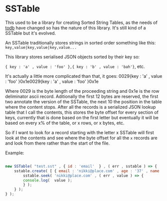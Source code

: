 # SSTable

This used to be a library for creating Sorted String Tables, as the needs of [todb](https://github.com/disordinary/todb) have changed so has the nature of this library. It's still kind of a SSTable but it's evolved.

An SSTable traditionally stores strings in sorted order something like this: `key,value|key,value|key,value...`

This library stores serialised JSON objects sorted by their key so:

`{ key : 'a' , value : 'foo' },{ key : 'b' , value : 'bah'}`, etc.

It's actually a little more complicated than that, it goes:
 0029{key : 'a' , value : 'foo' }0x1e0029{key : 'a' , value : 'foo' }0x1e

 Where 0029 is the byte length of the proceeding string and 0x1e is the row deliminator ascii record. Aditionally the first 12 bytes are reserved, the first two annotate the version of the SSTable, the next 10 the position in the table where the content stops. After all the records is a serialized JSON lookup table that I call the contents, this stores the byte offset for every section of keys, currently that is done based on the first letter but eventually it will be based on every x% of the table, or x rows, or x bytes, etc.

 So if I want to look for a record starting with the letter x SSTable will first look at the contents and see where the byte offset for all the `x` records are and look from there rather than the start of the file.

Example:

```javascript

new SSTable( "test.sst" , { id : 'email'  } , ( err , sstable ) => {
	sstable.create( [ { email : 'nikki@place.com' , age : '37' , name : 'Nikki' } ] , ( err ) => {
		sstable.seek( 'nikki@place.com' , ( err , value ) => {
		console.log(  value );
		} );
	} );
} );
```
